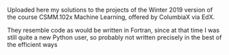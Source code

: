 Uploaded here my solutions to the projects of the Winter 2019 version of the course CSMM.102x Machine Learning, offered by ColumbiaX via EdX. 

They resemble code as would be written in Fortran, since at that time I was still quite a new Python user, so probably not written precisely in the best of the efficient ways